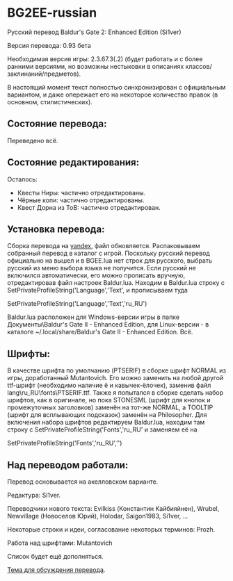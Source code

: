 BG2EE-russian
=============

Русский перевод Baldur's Gate 2: Enhanced Edition (Si1ver)

Версия перевода: 0.93 бета

Необходимая версия игры: 2.3.67.3(.2) (будет работать и с более ранними версиями, но возможны нестыковки в описаниях классов/заклинаний/предметов).

В настоящий момент текст полностью синхронизирован с официальным вариантом, и даже опережает его на некоторое количество правок (в основном, стилистических).

Состояние перевода:
-------------------
Переведено всё.

Состояние редактирования:
-------------------------
Осталось:
- Квесты Ниры: частично отредактированы.
- Чёрные копи: частично отредактированы.
- Квест Дорна из ToB: частично отредактирован.

Установка перевода:
-------------------
Сборка перевода на [yandex](https://yadi.sk/d/kfKpvTiZpdcgJ), файл обновляется.
Распаковываем собранный перевод в каталог с игрой.
Поскольку русский перевод официально на вышел и в BGEE.lua нет строк для русского, выбрать русский из меню выбора языка не получится. Если русский не включился автоматически, его можно прописать вручную, отредактировав файл настроек Baldur.lua.
Находим в Baldur.lua строку с SetPrivateProfileString('Language','Text', и прописываем туда

SetPrivateProfileString('Language','Text','ru_RU')

Baldur.lua расположен для Windows-версии игры в папке Документы\Baldur's Gate II - Enhanced Edition, для Linux-версии - в каталоге ~/.local/share/Baldur's Gate II - Enhanced Edition.
Всё.

Шрифты:
-------
В качестве шрифта по умолчанию (PTSERIF) в сборке шрифт NORMAL из игры, доработанный Mutantovich. Его можно заменить на любой другой ttf-шрифт (необходимо наличие ё и кавычек-ёлочек), заменив файл lang\ru_RU\fonts\PTSERIF.ttf.
Также я попытался в сборке сделать набор шрифтов, как в оригинале, но пока STONESML (шрифт для кнопок и промежуточных заголовков) заменён на тот-же NORMAL, а TOOLTIP (шрифт для всплывающих подсказок) заменён на Philosopher.
Для включения набора шрифтов редактируем Baldur.lua, находим там строку с SetPrivateProfileString('Fonts','ru_RU' и заменяем её на

SetPrivateProfileString('Fonts','ru_RU','')

Над переводом работали:
-----------------------

Перевод основывается на акелловском варианте.

Редактура: Si1ver.

Переводчики нового текста:
Evilkiss (Константин Кайбияйнен),
Wrubel,
Newvillage (Новоселов Юрий),
Holodar,
Saigon1983,
Si1ver,
...

Некоторые строки и идеи, согласование некоторых терминов: Prozh.

Работа над шрифтами: Mutantovich

Список будет ещё дополняться.

[Тема для обсуждения перевода](http://www.arcanecoast.ru/forum/viewtopic.php?f=8&t=965).
